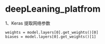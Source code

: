 # deepLeaning_platfrom
1、Keras 提取网络参数 <br>
```
weights = model.layers[0].get_weights()[0]
biases = model.layers[0].get_weights()[1]
```
